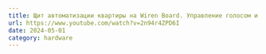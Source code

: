 ```yaml
---
title: Щит автоматизации квартиры на Wiren Board. Управление голосом и через телефон | KonstArtStudio, 2021
url: https://www.youtube.com/watch?v=2n94r4ZPD6I
date: 2024-05-01
category: hardware
---
```

